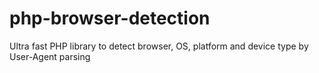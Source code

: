 # php-browser-detection
Ultra fast PHP library to detect browser, OS, platform and device type by User-Agent parsing
